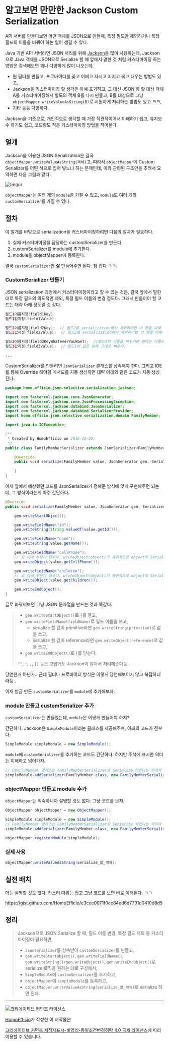 # 알고보면 만만한 Jackson Custom Serialization

API 서버를 만들다보면 어떤 객체를 JSON으로 만들때, 특정 필드만 제외하거나 특정 필드의 이름을 바꿔야 하는 일이 생길 수 있다.

Java 기반 API 서버라면 JSON 처리를 위해 [Jackson](https://github.com/FasterXML/jackson)을 많이 사용하는데, Jackson으로 Java 객체를 JSON으로 Serialize 할 때 앞에서 말한 것 처럼 커스터마이징 하는 방법은 검색해보면 꽤나 다양하게 많이 나오는데, 

- 뭔 필터를 만들고, 프로바이더를 꽂고 어쩌고 자시고 지지고 볶고 태우는 방법도 있고, 
- Jackson을 커스터마이징 할 생각은 아예 포기하고, 그 대신 JSON 화 할 대상 객체 A를 커스터마이징해서 별도의 객체 B를 다시 만들고, B를 대상으로 그냥 `objectMapper.writeValueAsString(B)`로 시원하게 처리하는 방법도 있고 ㅋㅋ,
- 기타 등등 다양하다.

Jackson을 기준으로, 개인적으로 생각할 때 가장 직관적이어서 이해하기 쉽고, 유지보수 하기도 쉽고, 코드량도 적은 커스터마이징 방법을 적어본다.

## 얼개

Jackson을 이용한 JSON Serialization은 결국 `objectMapper.writeValueAsString(객체)`고, 따라서 `objectMapper`에 Custom Serializer를 어떤 식으로 집어 넣느냐 하는 문제인데, 이와 관련된 구조만을 추려서 요약하면 다음 그림과 같다.

![Imgur](http://i.imgur.com/JUYnjRE.png)

`objectMapper`는 여러 개의 `module`을 가질 수 있고, `module`도 여러 개의 `customSerializer`를 가질 수 있다.

## 절차

이 얼개를 바탕으로 serialization을 커스터마이징하려면 다음의 절차가 필요하다.

1. 실제 커스터마이징을 담당하는 customSerializer를 만든다
2. customSerializer를 module에 추가한다.
3. module을 objectMapper에 등록한다.

결국 `customSerializer`만 **잘** 만들어주면 된다. 참 쉽다 ㅋㅋ.

### CustomSerializer 만들기

JSON serialization 과정에서 커스터마이징이라고 할 수 있는 것은, 결국 앞에서 말한대로 특정 필드의 의도적인 제외, 특정 필드 이름의 변경 정도다. 그래서 만들어야 할 코드는 대략 아래 정도일 것 같다.

```java
필드1이름지정(field1Key);
필드1값지정(field1Value);

필드2이름지정(field2Key);  // 필드2를 serialization에서 제외하려면 이 행을 아예 안 써버리면 된다.
필드2값지정(field2Value);  // 필드2를 serialization에서 제외하려면 이 행을 아예 안 써버리면 된다.

필드3이름지정(field3KeyWhateverYouWant);  //필드3의 이름을 바꾸려면 원하는 이름으로 지정해주면 된다.
필드3값지정(field3Value);  // 필드3의 값은 원래 그대로 써준다.

...
```

CustomSerializer를 만들려면 `JsonSerializer` 클래스를 상속해야 한다. 그리고 IDE를 통해 Override 해야할 메서드를 자동 생성하면 대략 아래와 같은 코드가 자동 생성 된다.

```java
package homo.efficio.json.selective.serialization.jackson;

import com.fasterxml.jackson.core.JsonGenerator;
import com.fasterxml.jackson.core.JsonProcessingException;
import com.fasterxml.jackson.databind.JsonSerializer;
import com.fasterxml.jackson.databind.SerializerProvider;
import homo.efficio.json.selective.serialization.domain.FamilyMember;

import java.io.IOException;

/**
 * Created by HomoEfficio on 2016-10-22.
 */
public class FamilyMemberSerializer extends JsonSerializer<FamilyMember> {

    @Override
    public void serialize(FamilyMember value, JsonGenerator gen, SerializerProvider serializers) throws IOException, JsonProcessingException {
        
    }
}
```

이제 앞에서 예상했던 코드를 JsonSerializer가 정해준 방식에 맞게 구현해주면 되는데, 그 방식이라는게 아주 간단하다.

``` java
@Override
public void serialize(FamilyMember value, JsonGenerator gen, SerializerProvider serializers) throws IOException, JsonProcessingException {

    gen.writeStartObject();

    gen.writeFieldName("id");
    gen.writeString(String.valueOf(value.getId()));

    gen.writeFieldName("name");
    gen.writeString(value.getName());

    gen.writeFieldName("cellPhone");
    // 요 아래 부분이 묘수다. writeObject(object)가 재귀적으로 object의 Serializer를 호출하며, customSerializer가 있다면 customSerializer를 호출한다.
    gen.writeObject(value.getCellPhone());

    gen.writeFieldName("children");
    // 요 아래 부분이 묘수다. writeObject(object)가 재귀적으로 object의 Serializer를 호출하며, customSerializer가 있다면 customSerializer를 호출한다.
    gen.writeObject(value.getChildren());

    gen.writeEndObject();
}
```

글로 바꿔써보면 그냥 JSON 문자열을 만드는 것과 똑같다.

>- `gen.writeStartObject()`로 `{`를 열고,
>  - `gen.writeFieldName(fieldName)`로 필드 이름을 쓰고,
>    - serialize 할 값이 primitive라면 `gen.writeString(primitive)`로 값을 쓰고,
>     - serialize 할 값이 reference라면 `gen.writeObject(reference)`로 값을 쓰고,
>- `gen.writeEndObject()`로 `}`를 닫는다.
>
>`""`, `:`, `,`, `[]` 등은 고맙게도 Jackson이 알아서 처리해준다능..

당연한거 아닌가.. 근데 필터나 프로바이더 방식은 이렇게 당연해보이지 않고 복잡하더라능..

이제 방금 만든 `customSerializer`를 `module`에 추가해보자.

### module 만들고 customSerializer 추가

`customSerializer`는 만들었는데, `module`은 어떻게 만들어야 하지?

간단하다. Jackson은 `SimpleModule`이라는 클래스를 제공해주며, 아래의 코드가 전부다.

```java
SimpleModule simpleModule = new SimpleModule();
```

`module`에 `customSerializer`를 추가하는 코드도 간단하다. 하지만 주석에 표시한 의미는 이해하고 넘어가자.

```java
// FamilyMember 클래스는 FamilyMemberSerializer로 Serialize 하겠다는 의지의 표현.
simpleModule.addSerializer(FamilyMember.class, new FamilyMemberSerializer());
```

### objectMapper 만들고 module 추가

`objectMapper`는 익숙하니까 설명할 것도 없다. 그냥 코드를 보자.

```java
ObjectMapper objectMapper = new ObjectMapper();

SimpleModule simpleModule = new SimpleModule();
// FamilyMember 클래스는 FamilyMemberSerializer로 Serialize 하겠다는 의지의 표현.
simpleModule.addSerializer(FamilyMember.class, new FamilyMemberSerializer());

objectMapper.registerModule(simpleModule);
```

### 실제 사용

```java
objectMapper.writeValueAsString(serialize_할_객체);
```

## 실전 배치

더는 설명할 것도 없다. 잔소리 따위는 접고 그냥 코드를 보면 바로 이해된다. ㅋㅋ

https://gist.github.com/HomoEfficio/e3cee0071f0ce84ed6d7791d0410d8d5

## 정리

>Jackson으로 JSON Serialize 할 때, 필드 이름 변경, 특정 필드 제외 등 커스터마이징이 필요하면,
>- `JsonSerializer`를 상속받아 `customSerializer`를 만들고,
>  - `gen.writeStartObject()`, `gen.writeFieldName()`, `gen.writeString()/gen.writeObject()`, `gen.writeEndObject()`로 serialize 로직을 원하는 대로 구성해서,
>- `SimpleModule`에 `customSerializer`를 추가하고,
>- `objectMapper`에 `simpleModule`를 등록하고,
>- `objectMapper.writeValueAsString(serialize_할_객체)`로 serialize 하면 된다.


----
<a rel="license" href="http://creativecommons.org/licenses/by-nc-sa/4.0/"><img alt="크리에이티브 커먼즈 라이선스" style="border-width:0" src="https://i.creativecommons.org/l/by-nc-sa/4.0/88x31.png" /></a>

<a href='https://www.facebook.com/hanmomhanda' target='_blank'>HomoEfficio</a>가 작성한 이 저작물은

<a rel="license" href="http://creativecommons.org/licenses/by-nc-sa/4.0/">크리에이티브 커먼즈 저작자표시-비영리-동일조건변경허락 4.0 국제 라이선스</a>에 따라 이용할 수 있습니다.
